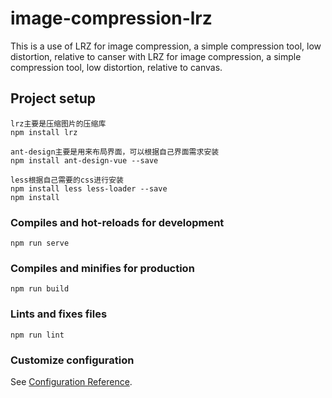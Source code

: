# image-compression-lrz
This is a use of LRZ for image compression, a simple compression tool, low distortion, relative to canser with LRZ for image compression, a simple compression tool, low distortion, relative to canvas.

## Project setup
```
lrz主要是压缩图片的压缩库
npm install lrz

ant-design主要是用来布局界面，可以根据自己界面需求安装
npm install ant-design-vue --save

less根据自己需要的css进行安装
npm install less less-loader --save
npm install
```

### Compiles and hot-reloads for development
```
npm run serve
```

### Compiles and minifies for production
```
npm run build
```

### Lints and fixes files
```
npm run lint
```

### Customize configuration
See [Configuration Reference](https://cli.vuejs.org/config/).
